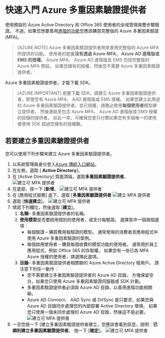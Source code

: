 <properties
    pageTitle="快速入門 Azure 多重因素驗證提供者 |Microsoft Azure"
    description="瞭解如何建立 Azure 多重因素驗證提供者。"
    services="multi-factor-authentication"
    documentationCenter=""
    authors="kgremban"
    manager="femila"
    editor="yossib"/>

<tags
    ms.service="multi-factor-authentication"
    ms.workload="identity"
    ms.tgt_pltfrm="na"
    ms.devlang="na"
    ms.topic="get-started-article"
    ms.date="10/14/2016"
    ms.author="kgremban"/>



# <a name="getting-started-with-an-azure-multi-factor-auth-provider"></a>快速入門 Azure 多重因素驗證提供者
使用預設的 Azure Active Directory 和 Office 365 使用者的全域管理員雙步驟驗證。 不過，如果您想要善用[進階的功能](multi-factor-authentication-whats-next.md)您應該購買完整版的 Azure 多重因素驗證 (MFA)。

> [AZURE.NOTE]  Azure 多重因素驗證提供者用來善用完整版的 Azure MFA 所提供的功能。 使用者的是誰**沒有透過 Azure MFA、 Azure AD 進階版或 EMS 的授權**。  Azure MFA、 Azure AD 進階版及 EMS 包括完整版的 Azure MFA 預設。  如果您擁有的授權，然後您不需要 Azure 多重因素驗證提供者。

Azure 多重因素驗證提供者，才能下載 SDK。

> [AZURE.IMPORTANT]  若要下載 SDK，請建立 Azure 多重因素驗證提供者，即使您有 Azure MFA、 AAD 進階版或 EMS 授權。  如果您建立此用途的 Azure 多重因素驗證提供者，並已授權，請務必使用**每個使用者**模型建立提供者。 然後連結至包含 Azure MFA、 Azure AD 進階版或 EMS 授權的目錄的提供者。  如此一來，可確保您會只付費如果您有多個唯一的使用者使用 SDK 超過您擁有的授權數。


## <a name="to-create-a-multi-factor-auth-provider"></a>若要建立多重因素驗證提供者

您可以使用下列步驟來建立 Azure 多重因素驗證提供者。

1. 以系統管理員身分登入[Azure 傳統入口網站](https://manage.windowsazure.com)。
2. 在左側，選取 [ **Active Directory**]。
3. 在 [Active Directory] 頁面頂端，選取**多重因素驗證提供者**。
![建立可 MFA 提供者](./media/multi-factor-authentication-get-started-auth-provider/authprovider1.png)
4. 在底部，按一下 [**新增**。
![建立可 MFA 提供者](./media/multi-factor-authentication-get-started-auth-provider/authprovider2.png)
5. 在 [應用程式服務] 底下，選取 [**多重因素驗證提供者**
![建立 MFA 提供者](./media/multi-factor-authentication-get-started-auth-provider/authprovider3.png)
6. 選取 [**快速建立**]。
![建立可 MFA 提供者](./media/multi-factor-authentication-get-started-auth-provider/authprovider4.png)
5. 填寫下列欄位，然後選取 [**建立**]。
    1. **名稱**– 多重因素驗證提供者的名稱。
    2. **使用模型**是否要啟用個別的使用者，或支付每驗證。 選擇其中一個兩個選項︰
        - 每個驗證 – 購買費用每驗證的模型。 通常使用的消費者具應用程式中使用 Azure 多重因素驗證的案例。
        - 每個啟用使用者 – 購買每個收費的模型功能的使用者。 通常用於員工應用程式，例如 Office 365 的存取權。 如果您有一些已為 MFA Azure 授權的使用者，請選擇此選項。
    2. **目錄**– 多重因素驗證提供者相關聯的 Azure Active Directory 租用戶。 請注意下列任一動作︰
        - 您不需要建立多重因素驗證提供者的 Azure AD 目錄。 方塊保留空白，如果您只使用 Azure 多重因素驗證伺服器或 SDK 計劃。
        - 多重因素驗證提供者必須與 Azure AD 目錄，以善用進階功能相關聯。
        - Azure AD Connect、 AAD Sync 或 DirSync 是只要求，如果您與 Azure AD 目錄同步處理您的內部部署 Active Directory 環境。  如果您只使用一個未同步處理的 Azure AD 目錄，然後這不是必要。
![建立可 MFA 提供者](./media/multi-factor-authentication-get-started-auth-provider/authprovider5.png)
5. 一旦您按一下 [建立多重因素驗證提供者建立，您應該會看到訊息，說明︰**已順利建立多重因素驗證提供者**。 按一下 [**確定**]。
![建立可 MFA 提供者](./media/multi-factor-authentication-get-started-auth-provider/authprovider6.png)
